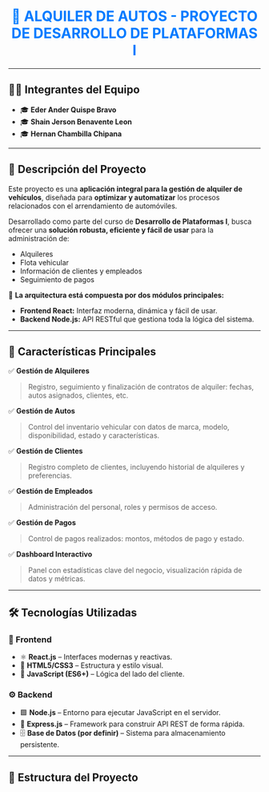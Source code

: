 <h1 align="center" style="color:#007BFF;">🚗 ALQUILER DE AUTOS - PROYECTO DE DESARROLLO DE PLATAFORMAS I</h1>

---

## 👨‍💻 Integrantes del Equipo

- 🎓 **Eder Ander Quispe Bravo**
- 🎓 **Shain Jerson Benavente Leon**
- 🎓 **Hernan Chambilla Chipana**

---

## 📌 Descripción del Proyecto

Este proyecto es una **aplicación integral para la gestión de alquiler de vehículos**, diseñada para **optimizar y automatizar** los procesos relacionados con el arrendamiento de automóviles.  

Desarrollado como parte del curso de **Desarrollo de Plataformas I**, busca ofrecer una **solución robusta, eficiente y fácil de usar** para la administración de:

- Alquileres
- Flota vehicular
- Información de clientes y empleados
- Seguimiento de pagos

🔧 **La arquitectura está compuesta por dos módulos principales:**

- **Frontend React:** Interfaz moderna, dinámica y fácil de usar.
- **Backend Node.js:** API RESTful que gestiona toda la lógica del sistema.

---

## 🌟 Características Principales

✅ **Gestión de Alquileres**  
> Registro, seguimiento y finalización de contratos de alquiler: fechas, autos asignados, clientes, etc.

✅ **Gestión de Autos**  
> Control del inventario vehicular con datos de marca, modelo, disponibilidad, estado y características.

✅ **Gestión de Clientes**  
> Registro completo de clientes, incluyendo historial de alquileres y preferencias.

✅ **Gestión de Empleados**  
> Administración del personal, roles y permisos de acceso.

✅ **Gestión de Pagos**  
> Control de pagos realizados: montos, métodos de pago y estado.

✅ **Dashboard Interactivo**  
> Panel con estadísticas clave del negocio, visualización rápida de datos y métricas.

---

## 🛠️ Tecnologías Utilizadas

### 🎨 Frontend
- ⚛️ **React.js** – Interfaces modernas y reactivas.
- 🧱 **HTML5/CSS3** – Estructura y estilo visual.
- 🧠 **JavaScript (ES6+)** – Lógica del lado del cliente.

### ⚙️ Backend
- 🟩 **Node.js** – Entorno para ejecutar JavaScript en el servidor.
- 🚀 **Express.js** – Framework para construir API REST de forma rápida.
- 🗄️ **Base de Datos (por definir)** – Sistema para almacenamiento persistente.

---

## 📁 Estructura del Proyecto

